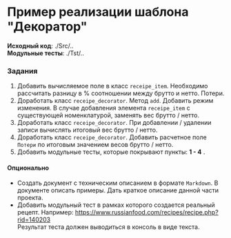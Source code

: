 # Пример реализации шаблона "Декоратор"

**Исходный код**: ./Src/.. <br>
**Модульные тесты**: ./Tst/..


### Задания
1. Добавить вычисляемое поле в класс `receipe_item`. Необходимо рассчитать разницу в % соотношении между брутто и нетто. Потери.
2. Доработать класс `receipe_decorator`. Метод `add`. Добавить режим изменения. В случае добавления элемента `receipe_item` с существующей
номенклатурой, заменять вес брутто / нетто.
3. Доработать класс `receipe_decorator`. При добавлении / удалении записи вычислять итоговый  вес брутто / нетто.
4. Доработать класс `receipe_decorator`. Добавить расчетное поле `Потери` по итоговым значением весов брутто / нетто.
5. Добавить модульные тесты, которые покрывают пункты: **1 - 4** .
 

#### Опционально
- Создать документ с техническим описанием в формате `Markdown`. 
В документе описать примеры. Дать краткое описание данной части проекта. 
- Добавить модульный тест в рамках которого создается реальный рецепт.
Например: https://www.russianfood.com/recipes/recipe.php?rid=140203 <br>
Результат теста должен выводиться в консоль в виде текста.







